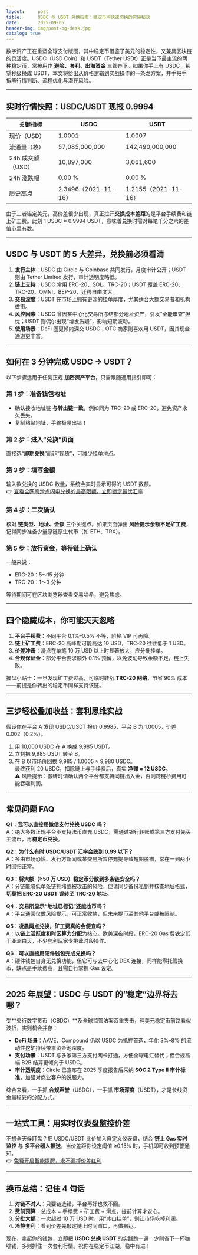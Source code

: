 ```yaml
---
layout:     post
title:      USDC 与 USDT 兑换指南：稳定币间快速切换的实操秘诀
date:       2025-09-05
header-img: img/post-bg-desk.jpg
catalog: true
---
```


数字资产正在重塑全球支付版图，其中稳定币借鉴了美元的稳定性，又兼具区块链的灵活度。USDC（USD Coin）和 USDT（Tether USDt）正是当下最主流的两种稳定币，常被用作 **避险、套利、出海资金** 三管齐下。如果你手上有 USDC，希望秒级换成 USDT，本文将给出从价格逻辑到实战操作的一条龙方案，并手把手拆解行情判断、流程优化与潜在风险。

---

## 实时行情快照：USDC/USDT 现报 0.9994

| 关键指标           | USDC           | USDT          |
|--------------------|----------------|---------------|
| 现价（USD）        | 1.0001         | 1.0007        |
| 流通量（枚）       | 57,085,000,000 | 142,490,000,000 |
| 24h 成交额（USD）  | 10,897,000     | 3,061,600      |
| 24h 涨跌幅         | 0.00 %         | 0.00 %        |
| 历史高点           | 2.3496（2021-11-16） | 1.2155（2021-11-16） |

由于二者锚定美元，高价差很少出现，真正拉开**交换成本差距**的是平台手续费和链上矿工费。此刻 1 USDC ≈ 0.9994 USDT，意味着兑换时需对每笔千分之六的差值心里有数。

---

## USDC 与 USDT 的 5 大差异，兑换前必须看清

1. **发行主体**：USDC 由 Circle 与 Coinbase 共同发行，月度审计公开；USDT 则由 Tether Limited 发行，审计透明度略低。  
2. **链上支持**：USDC 常用 ERC-20、SOL、TRC-20；USDT 覆盖 ERC-20、TRC-20、OMNI、BEP-20，迁移自由度大。  
3. **交易深度**：USDT 在市场上拥有更深的挂单厚度，尤其适合大额交易者和机构做市。  
4. **风控因素**：USDC 曾因某中心化交易所冻结部分地址资产，引发“全能审查”担忧；USDT 则偶尔出现“增发质疑”，影响短期波动。  
5. **使用场景**：DeFi 圈更倾向深交 USDC；OTC 商家则喜欢用 USDT，因其现金通道更丰富。

---

## 如何在 3 分钟完成 USDC → USDT？

以下步骤适用于任何正规 **加密资产平台**，只需跟随通用指引即可：

### 第 1 步：准备钱包地址
- 确认接收地址链 **与转出链一致**，例如同为 TRC-20 或 ERC-20，避免资产永久丢失。  
- 复制粘贴地址，手输极易出错！

### 第 2 步：进入“兑换”页面
直接选“**即期兑换**”而非“现货”，可减少挂单滑点。

### 第 3 步：填写金额
输入欲兑换的 USDC 数量，系统会实时显示可得的 USDT 数额。  
👉 [查看全网零滑点闪电兑换的最高限额，立即锁定最优汇率](https://okxdog.com/)

### 第 4 步：二次确认
核对 **链类型、地址、金额** 三个关键点。如果页面弹出 **风险提示余额不足矿工费**，记得同步准备少量原链原生代币（如 ETH、TRX）。

### 第 5 步：放行资金，等待链上确认
一般来说：
- ERC-20：5～15 分钟  
- TRC-20：1～3 分钟  

等待期间可在区块浏览器查看交易哈希，避免焦虑。

---

## 四个隐藏成本，你可能天天忽略

1. **平台手续费**：不同平台 0.1%–0.5% 不等，阶梯 VIP 可再降。  
2. **链上矿工费**：ERC-20 高峰期可能高达 10 USD，TRC-20 往往低于 1 USD。  
3. **价差冲击**：滑点在单笔 10 万 USD 以上时显著放大，应分批挂单。  
4. **合规保证金**：部分平台要求额外 0.1% 预留，以免波动导致余额不足，链上失败。

操盘小贴士：一旦发现矿工费过高，可临时转战 **TRC-20 网络**，节省 90% 成本——前提是你转出的稳定币同样支持该链。

---

## 三步轻松叠加收益：套利思维实战

假设你在平台 A 发现 USDC/USDT 报价 0.9985，平台 B 为 1.0005，价差 0.002（0.2%）。  
1. 用 10,000 USDC 在 A 换成 9,985 USDT。  
2. 立刻把 9,985 USDT 转至 B。  
3. 在 B 以市场价回换 9,985 / 1.0005 ≈ 9,980 USDC。  
最终获利 20 USDC，扣除链上与手续费后，真实 **净赚 ≈ 12 USDC**。  
⚠️ 风险提示：搬砖时请确认两个平台都支持同链出入金，否则跨链桥费用可能吞噬利润。

---

## 常见问题 FAQ

**Q1：我可以直接用微信支付兑换 USDC 吗？**  
A：绝大多数正规平台不支持法币直充 USDC，需通过银行转账或第三方支付先买主流币，再**稳定币兑换**。

**Q2：为什么有时 USDC/USDT 汇率会跌到 0.99 以下？**  
A：多由市场恐慌、发行方新闻或某交易所暂停充提导致短期脱锚，常在一到两小时回归正常。

**Q3：将大额（≥50 万 USD）稳定币分散到多条链安全吗？**  
A：分链能降低单条链拥堵或被攻击的风险，但请同步备份私钥并核查地址格式，**切莫把 ERC-20 USDT 误转至 TRC-20 地址**。

**Q4：交易所显示“地址已标记”还能收币吗？**  
A：平台通常仅做风险提示，可正常收款，但未来提币至其他平台或被限制。

**Q5：凌晨两点兑换，矿工费真的会便宜吗？**  
A：以**链上活跃度和时区算力分配**为核心。欧美深夜时段，ERC-20 Gas 费铁定低于亚洲白天，不少套利玩家专挑此时段操作。

**Q6：可以直接用硬件钱包完成兑换吗？**  
A：硬件钱包自身无兑换功能，但它可与去中心化 DEX 连接，同样能零托管换币，缺点是手续费高，且需自行掌握 Gas 设定。

---

## 2025 年展望：USDC 与 USDT 的“稳定”边界将去哪？

受**央行数字货币（CBDC）**及全球监管法案双重夹击，纯美元稳定币前路看似波折，实则机会并存：  
- **DeFi 场景**：AAVE、Compound 仍以 USDC 为抵押首选，年化 3%–8% 的流动性挖矿持续带来资金池深度。  
- **支付场景**：USDT 与多家第三方支付网卡打通，方便全球电汇替代；但合规高端 B2B 结算更倾向于 USDC。  
- **审计透明度**：Circle 已宣布在 2025 季度报告后采纳 **SOC 2 Type Ⅱ 审计标准**，加强对商业客户的说服力。  

综合来看，一手抓 **合规声誉**（USDC），一手抓 **市场深度**（USDT），才是长线资金最稳妥的分配方式。

---

## 一站式工具：用实时仪表盘监控价差

不想全天候盯盘？把 USDC/USDT 比价加入自定义仪表盘，结合 **链上 Gas 实时监控** 与 **多平台器人推送**，当价差距你设定阈值 ≥0.15% 时，手机即可收到预警通知。  
👉 [免费开启智能提醒，永不漏掉价差红利](https://okxdog.com/)

---

## 换币总结：记住 4 句话

1. **对链不对人**：只要链选错，平台再好也救不回。  
2. **费前预算**：总成本 = 手续费 + 矿工费 + 滑点，提前计算才安心。  
3. **分批大额**：一次超过 10 万 USD 时，用“冰山挂单”，别让市场吃掉利润。  
4. **冷静套利**：看到价差先敲定链上时间窗口，再做搬运。

现在，拿起你的钱包，立即把 **USDC 兑换 USDT** 的实践跑一遍：少则省下一杯咖啡钱，多则抓住一次套利行情。祝你在稳定币江湖，稳中有进！